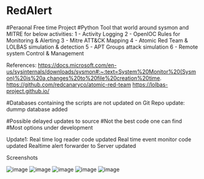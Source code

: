 # RedAlert
#Peraonal Free time Project #Python
Tool that world around sysmon and MITRE for below activities:
1 - Activity Logging
2 - OpenIOC Rules for Monitoring & Alerting
3 - Mitre ATT&CK Mapping
4 - Atomic Red Team & LOLBAS simulation & detection
5 - APT Groups attack simulation
6 - Remote system Control & Management

References:
https://docs.microsoft.com/en-us/sysinternals/downloads/sysmon#:~:text=System%20Monitor%20(Sysmon)%20is%20a,changes%20to%20file%20creation%20time.
https://github.com/redcanaryco/atomic-red-team
https://lolbas-project.github.io/

#Databases containing the scripts are not updated on Git Repo
update: dummp database added

#Possible delayed updates to source
#Not the best code one can find
#Most options under development

Update1:
Real time log reader code updated
Real time event monitor code updated
Realtime alert forwarder to Server updated

Screenshots

![image](https://user-images.githubusercontent.com/21087794/113002233-35915580-918f-11eb-9abb-8253d0b1fede.png)
![image](https://user-images.githubusercontent.com/21087794/113002348-4e9a0680-918f-11eb-8fcc-1a44c76ae8bb.png)
![image](https://user-images.githubusercontent.com/21087794/113003090-04fdeb80-9190-11eb-8cdb-e7d54bd43937.png)
![image](https://user-images.githubusercontent.com/21087794/113003242-28c13180-9190-11eb-8c57-97c9eea91553.png)
![image](https://user-images.githubusercontent.com/21087794/118486375-25c9d280-b737-11eb-91be-81a448c78ffb.png)


